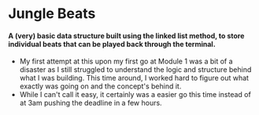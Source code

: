 # Jungle Beats

#### A (very) basic data structure built using the linked list method, to store individual beats that can be played back through the terminal.

* My first attempt at this upon my first go at Module 1 was a bit of a disaster as I still struggled to understand the logic and structure behind what I was building. This time around, I worked hard to figure out what exactly was going on and the concept's behind it.
* While I can't call it easy, it certainly was a easier go this time instead of at 3am pushing the deadline in a few hours.
